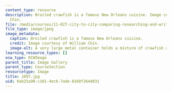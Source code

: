 ```yaml
---
content_type: resource
description: Broiled crawfish is a famous New Orleans cuisine. Image courtesy of William
  Chin.
file: /media/courses/11-027-city-to-city-comparing-researching-and-writing-about-cities-new-orleans-spring-2011/0ab25a90c1014ec67ade8160f264d031_1697.jpg
file_type: image/jpeg
image_metadata:
  caption: Broiled crawfish is a famous New Orleans cuisine.
  credit: Image courtesy of William Chin.
  image-alt: A very large metal container holds a mixture of crawfish and lemons.
learning_resource_types: []
ocw_type: OCWImage
parent_title: Image Gallery
parent_type: CourseSection
resourcetype: Image
title: 1697.jpg
uid: 0ab25a90-c101-4ec6-7ade-8160f264d031
---
```

